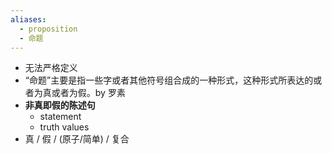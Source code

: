 ```yaml
---
aliases:
  - proposition
  - 命题
---
```

- 无法严格定义
- “命题”主要是指一些字或者其他符号组合成的一种形式，这种形式所表达的或者为真或者为假。by 罗素
- **非真即假的陈述句**
	- statement
	- truth values
- 真 / 假 / (原子/简单) / 复合